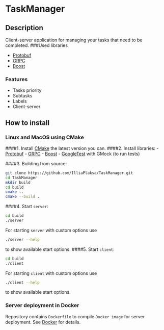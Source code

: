 # TaskManager

## Description
Client-server application for managing your tasks that need to be completed.
###Used libraries
- [Protobuf](https://github.com/protocolbuffers/protobuf)
- [GRPC](https://grpc.io)
- [Boost](https://www.boost.org)
### Features
- Tasks priority
- Subtasks
- Labels
- Client-server
## How to install
### Linux and MacOS using CMake
####1. Install [CMake](https://cmake.org) the latest version you can. 
####2. Install libraries:
    - [Protobuf](https://github.com/protocolbuffers/protobuf)
    - [GRPC](https://github.com/grpc/grpc)
    - [Boost](https://www.boost.org)
    - [GoogleTest](https://github.com/google/googletest) with GMock (to run tests)

####3. Building from source:
```bash
git clone https://github.com/IlliaPlaksa/TaskManager.git
cd TaskManager
mkdir build
cd build
cmake ..
cmake --build .
```
####4. Start `server`:
```bash
cd build
./server
```
For starting `server` with custom options use
```bash
./server --help
```
to show available start options.
####5. Start `client`:
```bash
cd build
./client
```
For starting `client` with custom options use
```bash
./client --help
```
to show available start options.

### Server deployment in Docker
Repository contains `Dockerfile` to compile `Docker image` for server deployment.
See [Docker](https://www.docker.com/) for details.